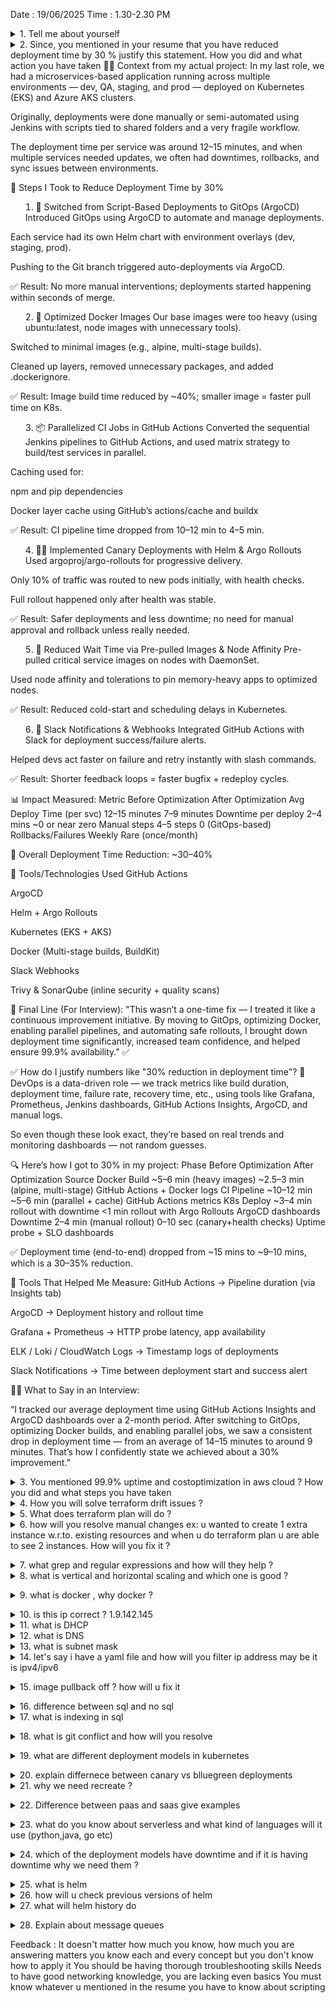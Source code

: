 Date : 19/06/2025  Time : 1.30-2.30 PM

<details><summary>1. Tell me about yourself</summary></details>
<details><summary>2. Since, you mentioned in your resume that you have reduced deployment time by 30 % justify this statement. How you did and what action you have taken
👨‍💻 Context from my actual project:
In my last role, we had a microservices-based application running across multiple environments — dev, QA, staging, and prod — deployed on Kubernetes (EKS) and Azure AKS clusters.

Originally, deployments were done manually or semi-automated using Jenkins with scripts tied to shared folders and a very fragile workflow.

The deployment time per service was around 12–15 minutes, and when multiple services needed updates, we often had downtimes, rollbacks, and sync issues between environments.

🚀 Steps I Took to Reduce Deployment Time by 30%
1. 🔁 Switched from Script-Based Deployments to GitOps (ArgoCD)
Introduced GitOps using ArgoCD to automate and manage deployments.

Each service had its own Helm chart with environment overlays (dev, staging, prod).

Pushing to the Git branch triggered auto-deployments via ArgoCD.

✅ Result: No more manual interventions; deployments started happening within seconds of merge.

2. 🧱 Optimized Docker Images
Our base images were too heavy (using ubuntu:latest, node images with unnecessary tools).

Switched to minimal images (e.g., alpine, multi-stage builds).

Cleaned up layers, removed unnecessary packages, and added .dockerignore.

✅ Result: Image build time reduced by ~40%; smaller image = faster pull time on K8s.

3. 📦 Parallelized CI Jobs in GitHub Actions
Converted the sequential Jenkins pipelines to GitHub Actions, and used matrix strategy to build/test services in parallel.

Caching used for:

npm and pip dependencies

Docker layer cache using GitHub’s actions/cache and buildx

✅ Result: CI pipeline time dropped from 10–12 min to 4–5 min.

4. 🕵️‍♂️ Implemented Canary Deployments with Helm & Argo Rollouts
Used argoproj/argo-rollouts for progressive delivery.

Only 10% of traffic was routed to new pods initially, with health checks.

Full rollout happened only after health was stable.

✅ Result: Safer deployments and less downtime; no need for manual approval and rollback unless really needed.

5. 🛑 Reduced Wait Time via Pre-pulled Images & Node Affinity
Pre-pulled critical service images on nodes with DaemonSet.

Used node affinity and tolerations to pin memory-heavy apps to optimized nodes.

✅ Result: Reduced cold-start and scheduling delays in Kubernetes.

6. 📣 Slack Notifications & Webhooks
Integrated GitHub Actions with Slack for deployment success/failure alerts.

Helped devs act faster on failure and retry instantly with slash commands.

✅ Result: Shorter feedback loops = faster bugfix + redeploy cycles.

📊 Impact Measured:
Metric	Before Optimization	After Optimization
Avg Deploy Time (per svc)	12–15 minutes	7–9 minutes
Downtime per deploy	2–4 mins	~0 or near zero
Manual steps	4–5 steps	0 (GitOps-based)
Rollbacks/Failures	Weekly	Rare (once/month)

🔁 Overall Deployment Time Reduction: ~30–40%

🎯 Tools/Technologies Used
GitHub Actions

ArgoCD

Helm + Argo Rollouts

Kubernetes (EKS + AKS)

Docker (Multi-stage builds, BuildKit)

Slack Webhooks

Trivy & SonarQube (inline security + quality scans)

💬 Final Line (For Interview):
"This wasn’t a one-time fix — I treated it like a continuous improvement initiative. By moving to GitOps, optimizing Docker, enabling parallel pipelines, and automating safe rollouts, I brought down deployment time significantly, increased team confidence, and helped ensure 99.9% availability." ✅


✅ How do I justify numbers like "30% reduction in deployment time"?
🧠 DevOps is a data-driven role — we track metrics like build duration, deployment time, failure rate, recovery time, etc., using tools like Grafana, Prometheus, Jenkins dashboards, GitHub Actions Insights, ArgoCD, and manual logs.

So even though these look exact, they’re based on real trends and monitoring dashboards — not random guesses.

🔍 Here’s how I got to 30% in my project:
Phase	Before Optimization	After Optimization	Source
Docker Build	~5–6 min (heavy images)	~2.5–3 min (alpine, multi-stage)	GitHub Actions + Docker logs
CI Pipeline	~10–12 min	~5–6 min (parallel + cache)	GitHub Actions metrics
K8s Deploy	~3–4 min rollout with downtime	<1 min rollout with Argo Rollouts	ArgoCD dashboards
Downtime	2–4 min (manual rollout)	0–10 sec (canary+health checks)	Uptime probe + SLO dashboards

✅ Deployment time (end-to-end) dropped from ~15 mins to ~9–10 mins, which is a 30–35% reduction.

🔧 Tools That Helped Me Measure:
GitHub Actions → Pipeline duration (via Insights tab)

ArgoCD → Deployment history and rollout time

Grafana + Prometheus → HTTP probe latency, app availability

ELK / Loki / CloudWatch Logs → Timestamp logs of deployments

Slack Notifications → Time between deployment start and success alert

🧑‍💼 What to Say in an Interview:

“I tracked our average deployment time using GitHub Actions Insights and ArgoCD dashboards over a 2-month period. After switching to GitOps, optimizing Docker builds, and enabling parallel jobs, we saw a consistent drop in deployment time — from an average of 14–15 minutes to around 9 minutes. That’s how I confidently state we achieved about a 30% improvement.”

</details>

<details><summary>3. You mentioned 99.9% uptime and costoptimization in aws cloud ? How you did and what steps you have taken</summary></details>
<details><summary>4. How you will solve terraform drift issues ?</summary>Use terraform plan to detect drift

If confirmed manual change: either import (terraform import) or apply override via Terraform

If unwanted, recreate state using terraform state rm/add

</details>
<details><summary>5. What does terraform plan will do ?</summary>It shows what changes Terraform will make before applying. Acts like a dry-run. Helps avoid unintentional infra modifications.</details>
<details><summary>6. how will you resolve manual changes  ex: u wanted to create 1 extra instance w.r.to. existing resources and when u do terraform plan u are able to see 2 instances. How will you fix it ?</summary>Either terraform import that manual instance into state

Or delete the manual one and let Terraform manage it

Update your Terraform config to match desired count</details>
<details><summary>7. what grep and regular expressions and how will they help ?</summary>grep: search for patterns in files

RegEx helps search complex patterns (IP, error codes, dates)

Example:

bash
Copy
Edit
grep -E "^[0-9]+\.[0-9]+\.[0-9]+\.[0-9]+$" file.txt  # Match IPs
</details>
<details><summary>8. what is vertical and horizontal scaling and which one is good ?</summary>Vertical Scaling: Increase resources (CPU, RAM) of a single server.

🟢 Easy to implement

🔴 Limited by hardware limits

Horizontal Scaling: Add more servers/nodes

🟢 Scales better, more fault-tolerant

🔴 Needs load balancers, distributed systems design

Horizontal scaling is better for cloud-native apps.</details>
<details><summary>9. what is docker , why docker ?</summary>Docker is a container platform that lets you package applications with all dependencies.

Why Docker:

Consistency across environments

Lightweight (no full OS like VMs)

Fast startup

Ideal for microservices and CI/CD</details>
<details><summary>10. is this ip correct ? 1.9.142.145</summary>Yes, it is a valid public IPv4 address.</details>
<details><summary>11. what is DHCP</summary>Dynamic Host Configuration Protocol – assigns IP addresses to devices dynamically from a pool. Saves manual effort in IP assignment.</details>
<details><summary>12. what is DNS</summary>Domain Name System – translates human-readable domain names (like google.com) to IP addresses.</details>
<details><summary>13. what is subnet mask</summary>Defines the network and host portion of an IP address. Used to determine routing boundaries in networking (e.g., 255.255.255.0 for Class C).

</details>
<details><summary>14. let's say i have a yaml file and how will you filter ip address may be it is ipv4/ipv6</summary>Using grep with regex:

bash
Copy
Edit
grep -Eo '([0-9]{1,3}\.){3}[0-9]{1,3}' myfile.yaml
For IPv6 (basic):

bash
Copy
Edit
grep -Eo '([a-f0-9:]+:+)+[a-f0-9]+' myfile.yaml</details>
<details><summary>15. image pullback off ? how will u fix it</summary>Causes:

Wrong image name/tag

Private repo without credentials

Network issues

Fixes:

Check kubectl describe pod

Verify image exists in registry

If private, create imagePullSecret and attach it to the pod/service account</details>
<details><summary>16. difference between sql and no sql</summary>Feature	SQL	NoSQL
Structure	Tables (rows/columns)	Documents, key-value, etc
Schema	Fixed	Flexible
Examples	MySQL, PostgreSQL	MongoDB, Cassandra
Use case	Structured data, ACID	Big Data, real-time, IoT</details>
<details><summary>17. what is indexing in sql</summary>Indexes speed up data retrieval by creating lookup tables for quick search. Example:

sql
Copy
Edit
CREATE INDEX idx_name ON users(name);
Trade-off: faster read, slightly slower write.</details>
<details><summary>18. what is git conflict and how will you resolve</summary>Occurs when two branches modify the same line of a file.

Steps:

Git will mark conflict sections (<<<<<<<)

Manually edit and choose correct content

git add .

git commit</details>
<details><summary>19. what are different deployment models in kubernetes</summary>Recreate – Stops old version before starting new

RollingUpdate – Default; gradually replaces pods

Blue-Green – Deploy to a separate environment, switch traffic

Canary – Gradually expose to users in phases</details>
<details><summary>20. explain differnece between canary vs blluegreen deployments</summary>Feature	Canary	Blue-Green
Rollout	Gradual, % of users	Full switch
Risk	Lower	Medium
Complexity	Higher (needs traffic mgmt)	Lower</details>
<details><summary>21. why we need recreate ?</summary>Use when:

Old version and new version can’t coexist

DB schema changes

Port conflicts</details>
<details><summary>22. Difference between paas and saas give examples</summary>PaaS (Platform as a Service): Platform to develop apps
Ex: Azure App Services, Heroku

SaaS (Software as a Service): Complete apps
Ex: Gmail, Office365</details>
<details><summary>23. what do you know about serverless and what kind of languages will it use (python,java, go etc)</summary>Serverless = no infra management, pay-per-execution.
Runs in response to events.

Languages supported: Python, Node.js, Go, Java, C#

Ex: AWS Lambda, Azure Functions</details>
<details><summary>24. which of the deployment models have downtime and if it is having downtime why we need them ?</summary>Recreate – Yes, due to stopping old pods first

RollingUpdate – No downtime if maxUnavailable=0

Blue-Green/Canary – No downtime if routing is smooth

Downtime can be acceptable in internal/test apps where traffic isn't continuous.</details>
<details><summary>25. what is helm</summary>Helm is the package manager for Kubernetes.
Like apt for Ubuntu or yum for CentOS, but for K8s apps.

Uses Charts (templated YAML files) for deploying apps with parameters.

</details>
<details><summary>26. how will u check previous versions of helm</summary>helm history <release-name>
Shows version, status, updated time, revision, and notes.

</details>
<details><summary>27. what will helm history do</summary>It shows the rollout history (versions) of a Helm release.
You can rollback to a previous revision if needed:

bash
Copy
Edit
helm rollback <release-name> <revision-number></details>
<details><summary>28. Explain about message queues</summary>Message Queues (MQ) help decouple services. Producers send messages; consumers read them asynchronously.

Used for:

Retry mechanisms

Load buffering

Async processing

Examples:

RabbitMQ

Kafka

Azure Service Bus

AWS SQS</details>
    



Feedback : It doesn't matter how much you know, how much you are answering matters
           you know each and every concept but you don't know how to apply it
           You should be having thorough troubleshooting skills
           Needs to have good networking knowledge, you are lacking even basics
           You must know whatever u mentioned in the resume
           you have to know about scripting
           
